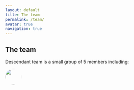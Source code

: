 ```yaml
---
layout: default
title: The team
permalink: /team/
avatar: true
navigation: true
---
```


## The team


Descendant team is a small group of 5 members including:


<img src="https://i.ibb.co/sgctdnV/krule.jpg" style="width:50px !important; height:50px !important; border-radius: 50%;"/>

